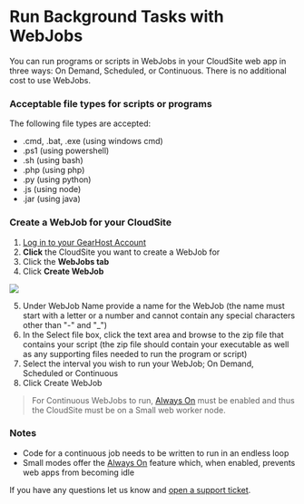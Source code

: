 # Run Background Tasks with WebJobs
You can run programs or scripts in WebJobs in your CloudSite web app in three ways: On Demand, Scheduled, or Continuous. There is no additional cost to use WebJobs.

### Acceptable file types for scripts or programs
The following file types are accepted:

- .cmd, .bat, .exe (using windows cmd)
- .ps1 (using powershell)
- .sh (using bash)
- .php (using php)
- .py (using python)
- .js (using node)
- .jar (using java)

### Create a WebJob for your CloudSite
1. [Log in to your GearHost Account](https://my.gearhost.com/account/login)
2. **Click** the CloudSite you want to create a WebJob for
3. Click the **WebJobs tab**
4. Click **Create WebJob**

![](https://raw.githubusercontent.com/GearHost/docs/master/Images/CreateWebJob.PNG)

5. Under WebJob Name provide a name for the WebJob (the name must start with a letter or a number and cannot contain any special characters other than "-" and "_")
6. In the Select file box, click the text area and browse to the zip file that contains your script (the zip file should contain your executable as well as any supporting files needed to run the program or script)
7. Select the interval you wish to run your WebJob; On Demand, Scheduled or Continuous
8. Click Create WebJob

> For Continuous WebJobs to run, [Always On](https://www.gearhost.com/documentation/always-on) must be enabled and thus the CloudSite must be on a Small web worker node.

### Notes
- Code for a continuous job needs to be written to run in an endless loop
- Small modes offer the [Always On](https://www.gearhost.com/documentation/always-on) feature which, when enabled, prevents web apps from becoming idle

If you have any questions let us know and [open a support ticket](https://www.gearhost.com/documentation/how-to-open-a-support-ticket).
